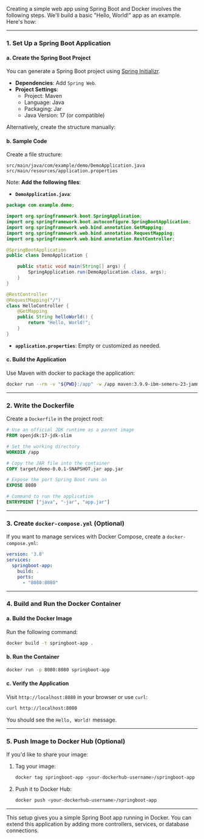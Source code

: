 Creating a simple web app using Spring Boot and Docker involves the following steps. We'll build a basic "Hello, World!" app as an example. Here's how:

---

### **1. Set Up a Spring Boot Application**

#### **a. Create the Spring Boot Project**

You can generate a Spring Boot project using [Spring Initializr](https://start.spring.io/).

- **Dependencies**: Add `Spring Web`.
- **Project Settings**:
  - Project: Maven
  - Language: Java
  - Packaging: Jar
  - Java Version: 17 (or compatible)

Alternatively, create the structure manually:

#### **b. Sample Code**

Create a file structure:

```plaintext
src/main/java/com/example/demo/DemoApplication.java
src/main/resources/application.properties
```

Note: **Add the following files**:

- **`DemoApplication.java`**:

```java
package com.example.demo;

import org.springframework.boot.SpringApplication;
import org.springframework.boot.autoconfigure.SpringBootApplication;
import org.springframework.web.bind.annotation.GetMapping;
import org.springframework.web.bind.annotation.RequestMapping;
import org.springframework.web.bind.annotation.RestController;

@SpringBootApplication
public class DemoApplication {

    public static void main(String[] args) {
        SpringApplication.run(DemoApplication.class, args);
    }
}

@RestController
@RequestMapping("/")
class HelloController {
    @GetMapping
    public String helloWorld() {
        return "Hello, World!";
    }
}
```

- **`application.properties`**: Empty or customized as needed.

#### **c. Build the Application**

Use Maven with docker to package the application:

```bash
docker run --rm -v "${PWD}:/app" -w /app maven:3.9.9-ibm-semeru-23-jammy mvn clean package
```

---

### **2. Write the Dockerfile**

Create a `Dockerfile` in the project root:

```dockerfile
# Use an official JDK runtime as a parent image
FROM openjdk:17-jdk-slim

# Set the working directory
WORKDIR /app

# Copy the JAR file into the container
COPY target/demo-0.0.1-SNAPSHOT.jar app.jar

# Expose the port Spring Boot runs on
EXPOSE 8080

# Command to run the application
ENTRYPOINT ["java", "-jar", "app.jar"]
```

---

### **3. Create `docker-compose.yml` (Optional)**

If you want to manage services with Docker Compose, create a `docker-compose.yml`:

```yaml
version: '3.8'
services:
  springboot-app:
    build: .
    ports:
      - "8080:8080"
```

---

### **4. Build and Run the Docker Container**

#### **a. Build the Docker Image**

Run the following command:

```bash
docker build -t springboot-app .
```

#### **b. Run the Container**

```bash
docker run -p 8080:8080 springboot-app
```

#### **c. Verify the Application**

Visit `http://localhost:8080` in your browser or use `curl`:

```bash
curl http://localhost:8080
```

You should see the `Hello, World!` message.

---

### **5. Push Image to Docker Hub (Optional)**

If you'd like to share your image:

1. Tag your image:

   ```bash
   docker tag springboot-app <your-dockerhub-username>/springboot-app
   ```

2. Push it to Docker Hub:

   ```bash
   docker push <your-dockerhub-username>/springboot-app
   ```

---

This setup gives you a simple Spring Boot app running in Docker. You can extend this application by adding more controllers, services, or database connections.
